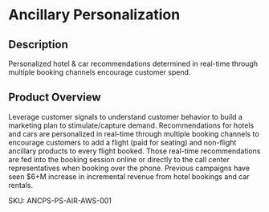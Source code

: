 #  Ancillary Personalization

## Description
Personalized hotel & car recommendations determined in real-time through multiple booking channels encourage customer spend. 

## Product Overview
Leverage customer signals to understand customer behavior to build a marketing plan to stimulate/capture demand. Recommendations for hotels and cars are personalized in real-time through multiple booking channels to encourage customers to add a flight (paid for seating) and non-flight ancillary products to every flight booked. Those real-time recommendations are fed into the booking session online or directly to the call center representatives when booking over the phone. Previous campaigns have seen $6+M increase in incremental revenue from hotel bookings and car rentals.

SKU: ANCPS-PS-AIR-AWS-001

